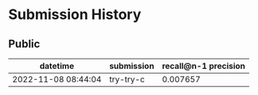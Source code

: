 # Submission History

## Public

| datetime            | submission | recall@n-1 precision |
| ------------------- | ---------- | -------------------- |
| 2022-11-08 08:44:04 | try-try-c  | 0.007657             |
